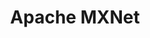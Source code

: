 ---
blog: https://medium.com/apache-mxnet
codehost: https://github.com/https://github.com/apache/mxnet
logohandle: apache_mxnet
sort: mxnet
title: Apache MXNet
twitter: https://x.com/apachemxnet
website: https://mxnet.apache.org/
youtube: https://youtube.com/apachemxnet
---